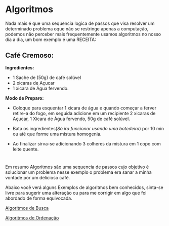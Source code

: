 # Algoritmos 

Nada mais é que uma sequencia logica de passos que visa resolver um determinado problema oque não se restringe apenas a computação, podemos não perceber mais frequentemente usamos algoritmos no nosso dia a dia, um bom exemplo é uma RECEITA:

## Café Cremoso: 
**Ingredientes:**

- 1 Sache de (50g) de café solúvel
- 2 xicaras de Açucar
- 1 xicara de Água fervendo.

**Modo de Preparo:**
- Coloque para esquentar 1 xicara de água e quando começar a ferver retire-a do fogo, em seguida adicione em um recipiente 2 xicaras de Açucar, 1 Xicara de Água fervendo, 50g de café solúvel.

- Bata os ingredientes(_Só ira funcionar usando uma batedeira_) por 10 min ou até que forme uma mistura homogenia.

- Ao finalizar sirva-se adicionando 3 colheres da mistura em 1 copo com leite quente.

#
Em resumo Algoritmos são uma sequencia de passos cujo objetivo é solucionar um problema nesse exemplo o problema era sanar a minha vontade por um delicioso café. 

Abaixo você verá alguns Exemplos de algoritmos bem conhecidos, sinta-se livre para sugerir uma alteração ou para me corrigir em algo que foi abordado de forma equivocada.


[Algoritmos de Busca](https://github.com/ParsivalT/Algoritmos/blob/main/search/binary_search/README.md)

[Algoritmos de Ordenação](https://github.com/ParsivalT/Algoritmos/blob/main/sorted/insertion_sorted/README.md)
